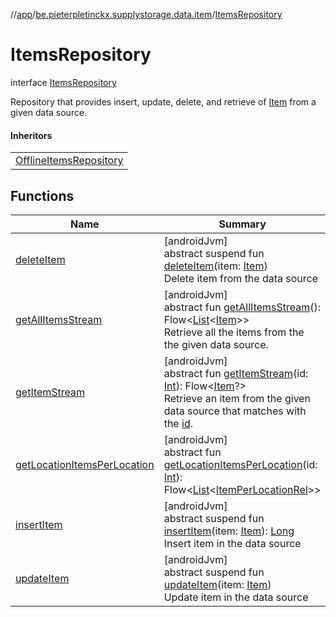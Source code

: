 //[app](../../../index.md)/[be.pieterpletinckx.supplystorage.data.item](../index.md)/[ItemsRepository](index.md)

# ItemsRepository

interface [ItemsRepository](index.md)

Repository that provides insert, update, delete, and retrieve of [Item](../-item/index.md) from a given data source.

#### Inheritors

| |
|---|
| [OfflineItemsRepository](../-offline-items-repository/index.md) |

## Functions

| Name | Summary |
|---|---|
| [deleteItem](delete-item.md) | [androidJvm]<br>abstract suspend fun [deleteItem](delete-item.md)(item: [Item](../-item/index.md))<br>Delete item from the data source |
| [getAllItemsStream](get-all-items-stream.md) | [androidJvm]<br>abstract fun [getAllItemsStream](get-all-items-stream.md)(): Flow&lt;[List](https://kotlinlang.org/api/latest/jvm/stdlib/kotlin.collections/-list/index.html)&lt;[Item](../-item/index.md)&gt;&gt;<br>Retrieve all the items from the the given data source. |
| [getItemStream](get-item-stream.md) | [androidJvm]<br>abstract fun [getItemStream](get-item-stream.md)(id: [Int](https://kotlinlang.org/api/latest/jvm/stdlib/kotlin/-int/index.html)): Flow&lt;[Item](../-item/index.md)?&gt;<br>Retrieve an item from the given data source that matches with the [id](get-item-stream.md). |
| [getLocationItemsPerLocation](get-location-items-per-location.md) | [androidJvm]<br>abstract fun [getLocationItemsPerLocation](get-location-items-per-location.md)(id: [Int](https://kotlinlang.org/api/latest/jvm/stdlib/kotlin/-int/index.html)): Flow&lt;[List](https://kotlinlang.org/api/latest/jvm/stdlib/kotlin.collections/-list/index.html)&lt;[ItemPerLocationRel](../../be.pieterpletinckx.supplystorage.data.itemPerLocation/-item-per-location-rel/index.md)&gt;&gt; |
| [insertItem](insert-item.md) | [androidJvm]<br>abstract suspend fun [insertItem](insert-item.md)(item: [Item](../-item/index.md)): [Long](https://kotlinlang.org/api/latest/jvm/stdlib/kotlin/-long/index.html)<br>Insert item in the data source |
| [updateItem](update-item.md) | [androidJvm]<br>abstract suspend fun [updateItem](update-item.md)(item: [Item](../-item/index.md))<br>Update item in the data source |
